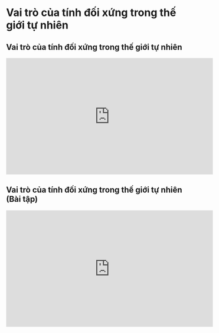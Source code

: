 # Vai trò của tính đối xứng trong thế giới tự nhiên
## Vai trò của tính đối xứng trong thế giới tự nhiên
<iframe width="560" height="315" src="https://www.youtube.com/embed/u-f_M8Vp8C0?si=rjsj6GBGkXD-MszS" title="YouTube video player" frameborder="0" allow="accelerometer; autoplay; clipboard-write; encrypted-media; gyroscope; picture-in-picture; web-share" referrerpolicy="strict-origin-when-cross-origin" allowfullscreen></iframe>

## Vai trò của tính đối xứng trong thế giới tự nhiên (Bài tập)
<iframe width="560" height="315" src="https://www.youtube.com/embed/LyyUtff7QCE?si=9W8RlrRLaB2FTmI2" title="YouTube video player" frameborder="0" allow="accelerometer; autoplay; clipboard-write; encrypted-media; gyroscope; picture-in-picture; web-share" referrerpolicy="strict-origin-when-cross-origin" allowfullscreen></iframe>